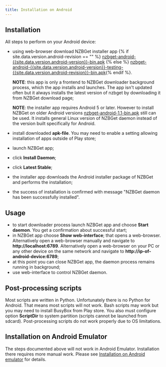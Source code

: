 ```yaml
---
title: Installation on Android
---
```

## Installation
All steps to perform on your Android device:
- using web-browser download NZBGet installer app  {% if site.data.version.android-revision == "" %} <a href="https://github.com/nzbget/android/releases/download/v{{site.data.version.android-version}}/nzbget-android-{{site.data.version.android-version}}-bin.apk">nzbget-android-{{site.data.version.android-version}}-bin.apk</a> {% else %} <a href="https://github.com/nzbget/android/releases/download/v{{site.data.version.android-version}}-{{site.data.version.android-revision}}/nzbget-android-{{site.data.version.android-version}}-testing-{{site.data.version.android-revision}}-bin.apk">nzbget-android-{{site.data.version.android-version}}-testing-{{site.data.version.android-revision}}-bin.apk</a>{% endif %}.

  **NOTE**: this app is only a frontend to NZBGet downloader background process, which
  the app installs and launches. The
app isn't updated often but it always installs the latest version of nzbget by
downloading it from NZBGet download page;

  **NOTE**: the installer app requires Android 5 or later.
However to install NZBGet on older Android versions <a href=" https://github.com/nzbget/android/releases/download/v1.1/nzbget-android-1.1-bin.apk">nzbget-android-1.1-bin.apk</a>  still can be used.
It installs general Linux version of NZBGet daemon instead of the version built
specifically for Android.

- install downloaded **apk-file**. You may need to enable a setting allowing installation of apps outside of Play store;
- launch NZBGet app;
- click **Install Daemon**;
- click **Latest Stable**;
- the installer app downloads the Android installer package of NZBGet and performs the installation;
- the success of installation is confirmed with message "NZBGet daemon has been successfully installed".

## Usage
- to start downloader process launch NZBGet app and choose **Start daemon**. You get a confirmation about successful start;
- in NZBGet app choose **Show web-interface**; that opens a web-browser. Alternatively open a web-browser manually and navigate to **http://localhost:6789**. Alternatively open a web-browser on your PC or any other device on the same network and navigate to **http://ip-of-android-device:6789**;
- at this point you can close NZBGet app, the daemon process remains running in background;
- use web-interface to control NZBGet daemon.

## Post-processing scripts
Most scripts are written in Python. Unfortunately there is no Python for Android. That means most scripts will not work. Bash scripts may work but you may need to install BusyBox from Play store. You also must configure option **ScriptDir** to system partition (scripts cannot be launched from sdcard). Post-processing scripts do not work properly due to OS limitations.

## Installation on Android Emulator
The steps documented above will not work in Android Emulator. Installation there requires more manual work. Please see [Installation on Android emulator](installation-on-android-emulator) for details.